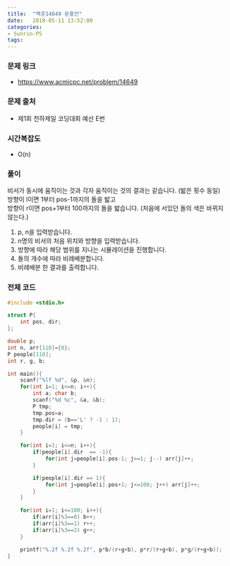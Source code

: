 ```yaml
---
title:  "백준14649 문홍안"
date:   2018-05-11 13:52:00
categories:
- Sunrin-PS
tags:
---
```


### 문제 링크
* https://www.acmicpc.net/problem/14649

### 문제 출처
* 제1회 천하제일 코딩대회 예선 E번

### 시간복잡도
* O(n)

### 풀이
비서가 동시에 움직이는 것과 각자 움직이는 것의 결과는 같습니다. (밟은 횟수 동일)<br>
방향이 l이면 1부터 pos-1까지의 돌을 밟고<br>
방향이 r이면 pos+1부터 100까지의 돌을 밟습니다. (처음에 서있던 돌의 색은 바뀌지 않는다.)<br>

1. p, n을 입력받습니다.
2. n명의 비서의 처음 위치와 방향을 입력받습니다.
3. 방향에 따라 해당 범위를 지나는 시뮬레이션을 진행합니다.
4. 돌의 개수에 따라 비례배분합니다.
5. 비례배분 한 결과를 출력합니다.

### 전체 코드
```cpp
#include <stdio.h>

struct P{
	int pos, dir;
};

double p;
int n, arr[110]={0};
P people[110];
int r, g, b;

int main(){
	scanf("%lf %d", &p, &n);
	for(int i=1; i<=n; i++){
		int a; char b;
		scanf("%d %c", &a, &b);
		P tmp;
		tmp.pos=a;
		tmp.dir = (b=='L' ? -1 : 1);
		people[i] = tmp;
	}

	for(int i=1; i<=n; i++){
		if(people[i].dir  == -1){
			for(int j=people[i].pos-1; j>=1; j--) arr[j]++;
		}

		if(people[i].dir == 1){
			for(int j=people[i].pos+1; j<=100; j++) arr[j]++;
		}
	}

	for(int i=1; i<=100; i++){
		if(arr[i]%3==0) b++;
		if(arr[i]%3==1) r++;
		if(arr[i]%3==2) g++;
	}

	printf("%.2f %.2f %.2f", p*b/(r+g+b), p*r/(r+g+b), p*g/(r+g+b));
}
```
